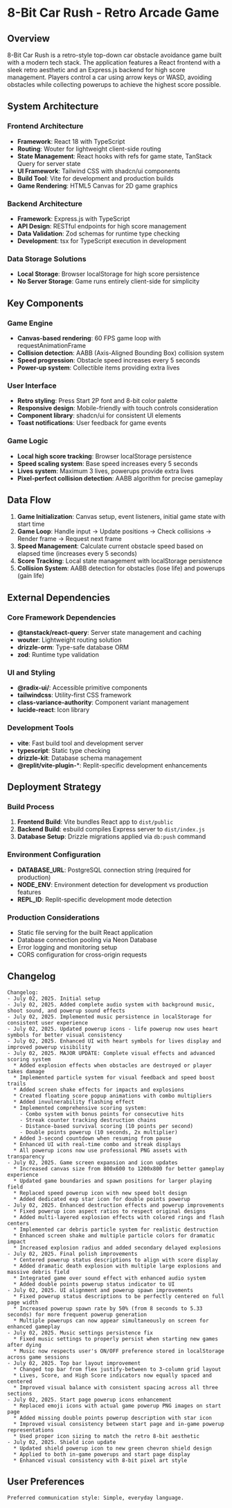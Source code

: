 # 8-Bit Car Rush - Retro Arcade Game

## Overview

8-Bit Car Rush is a retro-style top-down car obstacle avoidance game built with a modern tech stack. The application features a React frontend with a sleek retro aesthetic and an Express.js backend for high score management. Players control a car using arrow keys or WASD, avoiding obstacles while collecting powerups to achieve the highest score possible.

## System Architecture

### Frontend Architecture
- **Framework**: React 18 with TypeScript
- **Routing**: Wouter for lightweight client-side routing
- **State Management**: React hooks with refs for game state, TanStack Query for server state
- **UI Framework**: Tailwind CSS with shadcn/ui components
- **Build Tool**: Vite for development and production builds
- **Game Rendering**: HTML5 Canvas for 2D game graphics

### Backend Architecture
- **Framework**: Express.js with TypeScript
- **API Design**: RESTful endpoints for high score management
- **Data Validation**: Zod schemas for runtime type checking
- **Development**: tsx for TypeScript execution in development

### Data Storage Solutions
- **Local Storage**: Browser localStorage for high score persistence
- **No Server Storage**: Game runs entirely client-side for simplicity

## Key Components

### Game Engine
- **Canvas-based rendering**: 60 FPS game loop with requestAnimationFrame
- **Collision detection**: AABB (Axis-Aligned Bounding Box) collision system
- **Speed progression**: Obstacle speed increases every 5 seconds
- **Power-up system**: Collectible items providing extra lives

### User Interface
- **Retro styling**: Press Start 2P font and 8-bit color palette
- **Responsive design**: Mobile-friendly with touch controls consideration
- **Component library**: shadcn/ui for consistent UI elements
- **Toast notifications**: User feedback for game events

### Game Logic
- **Local high score tracking**: Browser localStorage persistence
- **Speed scaling system**: Base speed increases every 5 seconds
- **Lives system**: Maximum 3 lives, powerups provide extra lives
- **Pixel-perfect collision detection**: AABB algorithm for precise gameplay

## Data Flow

1. **Game Initialization**: Canvas setup, event listeners, initial game state with start time
2. **Game Loop**: Handle input → Update positions → Check collisions → Render frame → Request next frame
3. **Speed Management**: Calculate current obstacle speed based on elapsed time (increases every 5 seconds)
4. **Score Tracking**: Local state management with localStorage persistence
5. **Collision System**: AABB detection for obstacles (lose life) and powerups (gain life)

## External Dependencies

### Core Framework Dependencies
- **@tanstack/react-query**: Server state management and caching
- **wouter**: Lightweight routing solution
- **drizzle-orm**: Type-safe database ORM
- **zod**: Runtime type validation

### UI and Styling
- **@radix-ui/**: Accessible primitive components
- **tailwindcss**: Utility-first CSS framework
- **class-variance-authority**: Component variant management
- **lucide-react**: Icon library

### Development Tools
- **vite**: Fast build tool and development server
- **typescript**: Static type checking
- **drizzle-kit**: Database schema management
- **@replit/vite-plugin-***: Replit-specific development enhancements

## Deployment Strategy

### Build Process
1. **Frontend Build**: Vite bundles React app to `dist/public`
2. **Backend Build**: esbuild compiles Express server to `dist/index.js`
3. **Database Setup**: Drizzle migrations applied via `db:push` command

### Environment Configuration
- **DATABASE_URL**: PostgreSQL connection string (required for production)
- **NODE_ENV**: Environment detection for development vs production features
- **REPL_ID**: Replit-specific development mode detection

### Production Considerations
- Static file serving for the built React application
- Database connection pooling via Neon Database
- Error logging and monitoring setup
- CORS configuration for cross-origin requests

## Changelog

```
Changelog:
- July 02, 2025. Initial setup
- July 02, 2025. Added complete audio system with background music, shoot sound, and powerup sound effects
- July 02, 2025. Implemented music persistence in localStorage for consistent user experience
- July 02, 2025. Updated powerup icons - life powerup now uses heart symbols for better visual consistency
- July 02, 2025. Enhanced UI with heart symbols for lives display and improved powerup visibility
- July 02, 2025. MAJOR UPDATE: Complete visual effects and advanced scoring system
  * Added explosion effects when obstacles are destroyed or player takes damage
  * Implemented particle system for visual feedback and speed boost trails
  * Added screen shake effects for impacts and explosions
  * Created floating score popup animations with combo multipliers
  * Added invulnerability flashing effect
  * Implemented comprehensive scoring system:
    - Combo system with bonus points for consecutive hits
    - Streak counter tracking destruction chains
    - Distance-based survival scoring (10 points per second)
    - Double points powerup (10 seconds, 2x multiplier)
  * Added 3-second countdown when resuming from pause
  * Enhanced UI with real-time combo and streak displays
  * All powerup icons now use professional PNG assets with transparency
- July 02, 2025. Game screen expansion and icon updates
  * Increased canvas size from 800x600 to 1200x800 for better gameplay experience
  * Updated game boundaries and spawn positions for larger playing field
  * Replaced speed powerup icon with new speed bolt design
  * Added dedicated exp star icon for double points powerup
- July 02, 2025. Enhanced destruction effects and powerup improvements
  * Fixed powerup icon aspect ratios to respect original designs
  * Added multi-layered explosion effects with colored rings and flash centers
  * Implemented car debris particle system for realistic destruction
  * Enhanced screen shake and multiple particle colors for dramatic impact
  * Increased explosion radius and added secondary delayed explosions
- July 02, 2025. Final polish improvements
  * Centered powerup status descriptions to align with score display
  * Added dramatic death explosion with multiple large explosions and massive debris field
  * Integrated game over sound effect with enhanced audio system
  * Added double points powerup status indicator to UI
- July 02, 2025. UI alignment and powerup spawn improvements
  * Fixed powerup status descriptions to be perfectly centered on full page width
  * Increased powerup spawn rate by 50% (from 8 seconds to 5.33 seconds) for more frequent powerup generation
  * Multiple powerups can now appear simultaneously on screen for enhanced gameplay
- July 02, 2025. Music settings persistence fix
  * Fixed music settings to properly persist when starting new games after dying
  * Music now respects user's ON/OFF preference stored in localStorage across game sessions
- July 02, 2025. Top bar layout improvement
  * Changed top bar from flex justify-between to 3-column grid layout
  * Lives, Score, and High Score indicators now equally spaced and centered
  * Improved visual balance with consistent spacing across all three sections
- July 02, 2025. Start page powerup icons enhancement
  * Replaced emoji icons with actual game powerup PNG images on start page
  * Added missing double points powerup description with star icon
  * Improved visual consistency between start page and in-game powerup representations
  * Used proper icon sizing to match the retro 8-bit aesthetic
- July 02, 2025. Shield icon update
  * Updated shield powerup icon to new green chevron shield design
  * Applied to both in-game powerups and start page display
  * Enhanced visual consistency with 8-bit pixel art style
```

## User Preferences

```
Preferred communication style: Simple, everyday language.
```